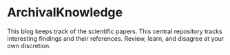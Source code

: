 # ArchivalKnowledge

This blog keeps track of the scientific papers. This central repository tracks interesting findings and their references. Review, learn, and disagree at your own discretion. 
